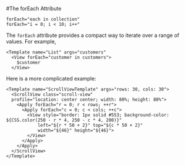 #The forEach Attribute

    forEach="each in collection"
    forEach="i = 0; i < 10; i++"

The `forEach` attribute provides a compact way to iterate over a range of values. For example,

    <Template name="List" args="customers"
      <View forEach="customer in customers">
        $customer
      </View>

Here is a more complicated example:

    <Template name="ScrollViewTemplate" args="rows: 30, cols: 30">
      <ScrollView class="scroll-view"
      profile="location: center center; width: 80%; height: 80%">
        <Apply forEach="r = 0; r < rows; ++r">
          <Apply forEach="c = 0; c < cols; ++c">
            <View style="border: 1px solid #553; background-color: ${CSS.color(250 - r * 4, 250 - c * 4, 200)}"
                left="${r * 50 + 2}" top="${c * 50 + 2}"
                width="${46}" height="${46}">
            </View>
          </Apply>
        </Apply>
      </ScrollView>
    </Template>

